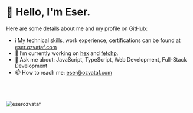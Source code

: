 <h1>👋 Hello, I'm Eser.</h1>

Here are some details about me and my profile on GitHub:

- ℹ️ My technical skills, work experience, certifications can be found at [eser.ozvataf.com](https://eser.ozvataf.com)
- 🔭 I’m currently working on [hex](https://github.com/eserozvataf/hex) and [fetchp](https://github.com/eserozvataf/fetchp).
- 💬 Ask me about: JavaScript, TypeScript, Web Development, Full-Stack Development
- 📫 How to reach me: eser@ozvataf.com

<br />
<br />
<p><img align="left" src="https://github-readme-stats.vercel.app/api/top-langs/?username=eserozvataf&layout=compact&hide=html" alt="eserozvataf" /></p>
